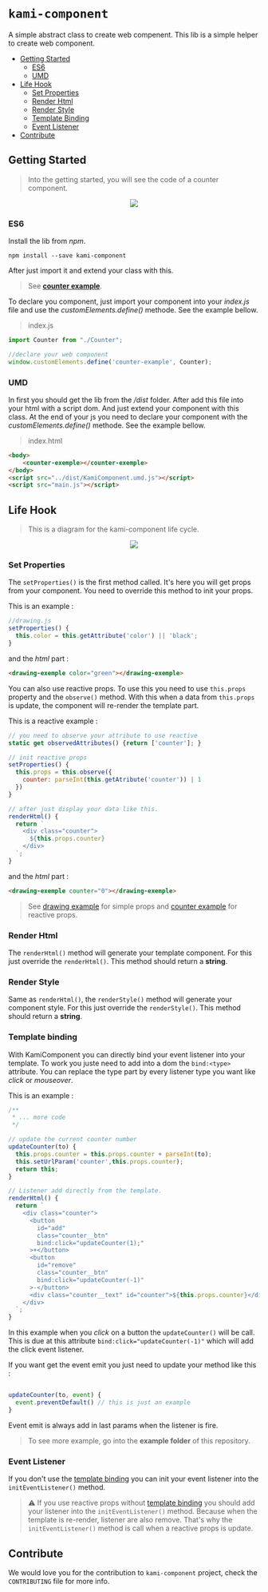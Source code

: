 # `kami-component`

A simple abstract class to create web compenent.
This lib is a simple helper to create web component.

* [Getting Started](#getting-started)
    * [ES6](#es6)
    * [UMD](#umd)
* [Life Hook](#life-hook)
  * [Set Properties](#set-properties)
  * [Render Html](#render-html)
  * [Render Style](#render-style)
  * [Template Binding](#template-binding)
  * [Event Listener](#event-listener)
* [Contribute](#contribute)

## Getting Started

>Into the getting started, you will see the code of a counter component.

<p align="center">
  <img  src="https://emilienleroy.fr/assets/counter.gif">
</p>

### ES6

Install the lib from *npm*.

```
npm install --save kami-component
```

After just import it and extend your class with this.

> See **[counter example](https://github.com/Kamiapp-fr/kami-component/tree/master/example/counter)**.


To declare you component, just import your component into your *index.js* file and use the *customElements.define()* methode. See the example bellow.

>index.js
```js
import Counter from "./Counter";

//declare your web component
window.customElements.define('counter-example', Counter);
```


### UMD

In first you should get the lib from the */dist* folder. 
After add this file into your html with a script dom.
And just extend your component with this class.
At the end of your js you need to declare your component with the *customElements.define()* methode.
See the example bellow. 

>index.html
```html
<body>
    <counter-exemple></counter-exemple>
</body>
<script src="../dist/KamiComponent.umd.js"></script>
<script src="main.js"></script>
```

## Life Hook

> This is a diagram for the kami-component life cycle.

<p align="center">
  <img  src="https://lh5.googleusercontent.com/hlDJbaYrB0ZVRyz5oXOzfFLtpJ4BX8vkO8kwTnnxkL8iCycQy_X8JHOlNVzs9xqGXctI409Wc5ehKMnmMzlr=w2560-h1262-rw">
</p>

### Set Properties

The `setProperties()` is the first method called. It's here you will get props from your component. You need to override this method to init your props.

This is an example :
```js
//drawing.js
setProperties() {
  this.color = this.getAttribute('color') || 'black';
}
```
and the *html* part : 
```html
<drawing-exemple color="green"></drawing-exemple>
```

You can also use reactive props. To use this you need to use `this.props` property and the `observe()` method. With this when a data from `this.props` is update, the component will re-render the template part.

This is a reactive example :
```js
// you need to observe your attribute to use reactive
static get observedAttributes() {return ['counter']; }

// init reactive props
setProperties() {
  this.props = this.observe({
    counter: parseInt(this.getAtribute('counter')) | 1
  })
}

// after just display your data like this.
renderHtml() {
  return `
    <div class="counter">
      ${this.props.counter}
    </div>
  `;        
}

```
and the *html* part : 
```html
<drawing-exemple counter="0"></drawing-exemple>
```
> See [drawing example](https://github.com/Kamiapp-fr/kami-component/tree/master/example/drawing) for simple props and [counter example](https://github.com/Kamiapp-fr/kami-component/tree/master/example/counter) for reactive props. 

### Render Html

The `renderHtml()` method will generate your template component. For this just override the `renderHtml()`. This method should return a **string**.

### Render Style

Same as `renderHtml()`, the `renderStyle()` method will generate your component style. For this just override the `renderStyle()`. This method should return a **string**.

### Template binding

With KamiComponent you can directly bind your event listener into your template.
To work you juste need to add into a dom the `bind:<type>` attribute. You can replace the type part by every listener type you want like *click* or *mouseover*. 

This is an example :

```js
/**
 * ... more code
 */

// update the current counter number
updateCounter(to) {
  this.props.counter = this.props.counter + parseInt(to);
  this.setUrlParam('counter',this.props.counter);
  return this;
}

// Listener add directly from the template. 
renderHtml() {
  return `
    <div class="counter">
      <button 
        id="add"
        class="counter__btn" 
        bind:click="updateCounter(1);" 
      >+</button>
      <button 
        id="remove"
        class="counter__btn"
        bind:click="updateCounter(-1)"  
      >-</button>
      <div class="counter__text" id="counter">${this.props.counter}</div>
    </div>
  `;        
}
```

In this example when you *click* on a button the `updateCounter()` will be call. This is due at this attribute `bind:click="updateCounter(-1)"` which will add the click event listener.

If you want get the event emit you just need to update your method like this :
```js

updateCounter(to, event) {
  event.preventDefault() // this is just an example
}

```

Event emit is always add in last params when the listener is fire.

> To see more example, go into the **example folder** of this repository.

### Event Listener

If you don't use the [template binding](#template-binding) you can init your event listener into the `initEventListener()` method. 

> ⚠️ If you use reactive props without [template binding](#template-binding) you should add your listener into the `initEventListener()` method. Because when the template is re-render, listener are also remove. That's why the `initEventListener()` method is call when a reactive props is update.

## Contribute

We would love you for the contribution to ``kami-component`` project, check the ``CONTRIBUTING`` file for more info.
